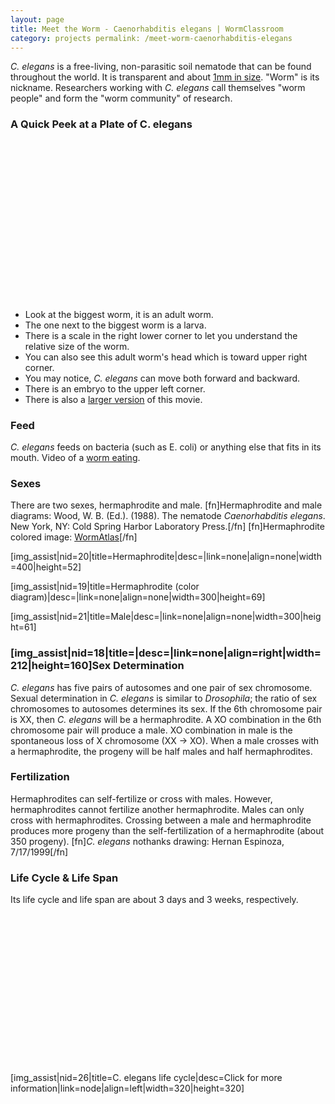 ```yaml
---
layout: page
title: Meet the Worm - Caenorhabditis elegans | WormClassroom
category: projects permalink: /meet-worm-caenorhabditis-elegans
---
```

*C. elegans* is a free-living, non-parasitic soil nematode that can be
found throughout the world. It is transparent and about [1mm in
size](https://www.cellsalive.com/howbig.htm). "Worm" is its nickname.
Researchers working with *C. elegans* call themselves "worm people" and
form the "worm community" of research.

### A Quick Peek at a Plate of C. elegans

<div style="width: 350px; height: 255px;"
data="/files/worm/AdultYoungHalf.mov" type="div/quicktime" width="350"
height="255">

</div>

-   Look at the biggest worm, it is an adult worm.
-   The one next to the biggest worm is a larva.
-   There is a scale in the right lower corner to let you understand the
    relative size of the worm.
-   You can also see this adult worm's head which is toward upper right
    corner.
-   You may notice, *C. elegans* can move both forward and backward.
-   There is an embryo to the upper left corner.
-   There is also a [larger version](files/worm/AdultYoung.mov) of this
    movie.

### Feed

*C. elegans* feeds on bacteria (such as E. coli) or anything else that
fits in its mouth. Video of a [worm
eating](http://www.mcb.arizona.edu/wardlab/eatingvid.html).

### Sexes

There are two sexes, hermaphrodite and male. \[fn\]Hermaphrodite and
male diagrams: Wood, W. B. (Ed.). (1988). The nematode *Caenorhabditis
elegans*. New York, NY: Cold Spring Harbor Laboratory Press.\[/fn\]
\[fn\]Hermaphrodite colored image:
[WormAtlas](http://www.wormatlas.org/)\[/fn\]

\[img\_assist|nid=20|title=Hermaphrodite|desc=|link=none|align=none|width=400|height=52\]

\[img\_assist|nid=19|title=Hermaphrodite (color
diagram)|desc=|link=none|align=none|width=300|height=69\]

\[img\_assist|nid=21|title=Male|desc=|link=none|align=none|width=300|height=61\]

### \[img\_assist|nid=18|title=|desc=|link=none|align=right|width=212|height=160\]Sex Determination

*C. elegans* has five pairs of autosomes and one pair of sex chromosome.
Sexual determination in *C. elegans* is similar to *Drosophila*; the
ratio of sex chromosomes to autosomes determines its sex. If the 6th
chromosome pair is XX, then *C. elegans* will be a hermaphrodite. A XO
combination in the 6th chromosome pair will produce a male. XO
combination in male is the spontaneous loss of X chromosome (XX -&gt;
XO). When a male crosses with a hermaphrodite, the progeny will be half
males and half hermaphrodites.

### Fertilization

Hermaphrodites can self-fertilize or cross with males. However,
hermaphrodites cannot fertilize another hermaphrodite. Males can only
cross with hermaphrodites. Crossing between a male and hermaphrodite
produces more progeny than the self-fertilization of a hermaphrodite
(about 350 progeny). \[fn\]*C. elegans* nothanks drawing: Hernan
Espinoza, 7/17/1999\[/fn\]

### Life Cycle & Life Span

Its life cycle and life span are about 3 days and 3 weeks, respectively.

<div style="width: 320px; height: 240px;"
data="/files/worm/LifeCycle.swf" type="application/x-shockwave-flash"
width="320" height="240">

</div>

\[img\_assist|nid=26|title=C. elegans life cycle|desc=Click for more
information|link=node|align=left|width=320|height=320\]
